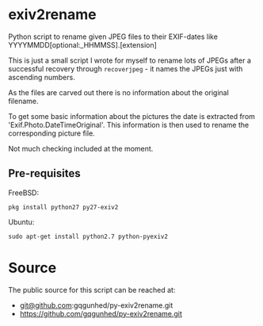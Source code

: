 # exiv2rename
Python script to rename given JPEG files to their EXIF-dates like YYYYMMDD[optional:_HHMMSS].[extension]

This is just a small script I wrote for myself to rename lots of JPEGs after a successful recovery through ```recoverjpeg``` - it names the JPEGs just with ascending numbers. 

As the files are carved out there is no information about the original filename.

To get some basic information about the pictures the date is extracted from 'Exif.Photo.DateTimeOriginal'. This information is then used to rename the corresponding picture file.

Not much checking included at the moment.

## Pre-requisites

FreeBSD:

    pkg install python27 py27-exiv2

Ubuntu:

    sudo apt-get install python2.7 python-pyexiv2

# Source
The public source for this script can be reached at:
- git@github.com:gqgunhed/py-exiv2rename.git
- https://github.com/gqgunhed/py-exiv2rename.git